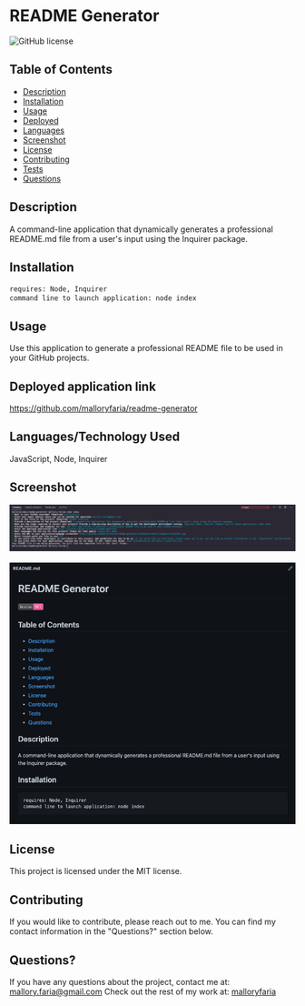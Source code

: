 
  
# README Generator 

![GitHub license](https://img.shields.io/badge/license-MIT-ff69b4.svg)

## Table of Contents 

- [Description](#description)
- [Installation](#installation)
- [Usage](#usage)
- [Deployed](#deployed)
- [Languages](#languages)
- [Screenshot](#screenshot)
- [License](#license)
- [Contributing](#contributing)
- [Tests](#tests)
- [Questions](#questions)

## Description

A command-line application that dynamically generates a professional README.md file from a user's input using the Inquirer package. 

## Installation

```
requires: Node, Inquirer
command line to launch application: node index
```

## Usage
Use this application to generate a professional README file to be used in your GitHub projects.


## Deployed application link
https://github.com/malloryfaria/readme-generator


## Languages/Technology Used
JavaScript, Node, Inquirer

## Screenshot
![ReadMe Generator Command Line](./assets/images/screenshot.jpg?raw=true) <br /><br />
![Generated README File Example](./assets/images/screenshot2.jpg?raw=true)

## License

  This project is licensed under the MIT license.
  
## Contributing
If you would like to contribute, please reach out to me. You can find my contact information in the  "Questions?" section below.

## Questions?

If you have any questions about the project, contact me at: mallory.faria@gmail.com
Check out the rest of my work at: [malloryfaria](https://github.com/malloryfaria/)
